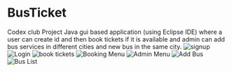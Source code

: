 # BusTicket
Codex club Project
Java gui based application (using Eclipse IDE) where a user can create id and then book tickets if it is available and admin can add bus services in different cities and new bus in the same city. 
![signup](https://user-images.githubusercontent.com/53732154/118258873-04b27900-b4ce-11eb-8c0b-a24e60667779.PNG)
![Login](https://user-images.githubusercontent.com/53732154/118258872-04b27900-b4ce-11eb-83cd-fdd046f031c4.PNG)
![book tickets](https://user-images.githubusercontent.com/53732154/118258863-02e8b580-b4ce-11eb-93d5-72100f2fd9e9.PNG)
![Booking Menu](https://user-images.githubusercontent.com/53732154/118258864-03814c00-b4ce-11eb-8923-1e613ea6cc43.PNG)
![Admin Menu](https://user-images.githubusercontent.com/53732154/118258861-02e8b580-b4ce-11eb-9888-6c07face0dea.PNG)
![Add Bus](https://user-images.githubusercontent.com/53732154/118258858-011ef200-b4ce-11eb-8ebf-dd1184e70504.PNG)
![Bus List](https://user-images.githubusercontent.com/53732154/118258870-0419e280-b4ce-11eb-8556-9eb07c610f87.PNG)
